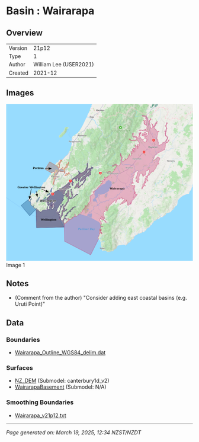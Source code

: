 # Basin : Wairarapa

## Overview
|         |                     |
|---------|---------------------|
| Version | 21p12           |
| Type    | 1        |
| Author  | William Lee (USER2021)            |
| Created | 2021-12           |


## Images
![](../images/basins/NI_south.png) Image 1

## Notes
- (Comment from the author) "Consider adding east coastal basins (e.g. Uruti Point)"

## Data
### Boundaries
- [Wairarapa_Outline_WGS84_delim.dat](../../velocity_modelling/Data/Basins/Wairarapa/v21p12/Wairarapa_Outline_WGS84_delim.dat)

### Surfaces
- [NZ_DEM](../../velocity_modelling/Data/DEM/NZ_DEM_HD.in) (Submodel: canterbury1d_v2)
- [WairarapaBasement](../../velocity_modelling/Data/Basins/Wairarapa/v21p12/Wairarapa_Surface_Export.in) (Submodel: N/A)

### Smoothing Boundaries
- [Wairarapa_v21p12.txt](../../velocity_modelling/Data/Boundaries/Smoothing/Wairarapa_v21p12.txt)

---
*Page generated on: March 19, 2025, 12:34 NZST/NZDT*

